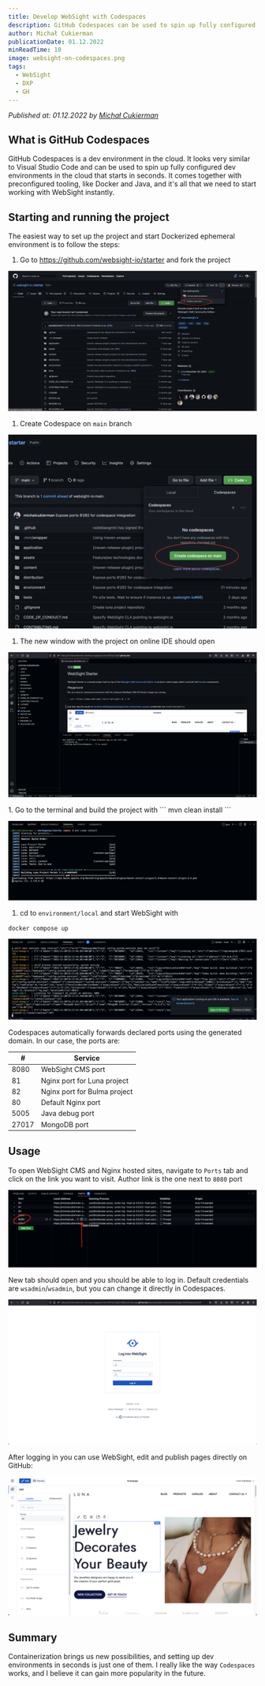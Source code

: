 ```yaml
---
title: Develop WebSight with Codespaces
description: GitHub Codespaces can be used to spin up fully configured dev environments in the cloud that start in seconds. It comes together with preconfigured tooling, like Docker and Java, and it's all that we need to start working with WebSight instantly.
author: Michał Cukierman
publicationDate: 01.12.2022
minReadTime: 10
image: websight-on-codespaces.png
tags:
  - WebSight
  - DXP
  - GH
---
```


*Published at: 01.12.2022 by [Michał Cukierman](https://github.com/michalcukierman)*

## What is GitHub Codespaces
GitHub Codespaces is a dev environment in the cloud. It looks very similar to Visual Studio Code and can be used to spin up fully configured dev environments in the cloud that starts in seconds.
It comes together with preconfigured tooling, like Docker and Java, and it's all that we need to start working with WebSight instantly.

## Starting and running the project
The easiest way to set up the project and start Dockerized ephemeral environment is to follow the steps: 

1. Go to https://github.com/websight-io/starter and fork the project
 <p align="center" width="100%">
     <img class="image--with-border" src="./fork-ws-starter.png" alt="Fork the CMS project">
 </p>
 
1. Create Codespace on `main` branch
  <p align="center" width="100%">
      <img class="image--with-border" src="./create-codespace.png" alt="Create Codespace for the project">
  </p>
  
1. The new window with the project on online IDE should open
  <p align="center" width="100%">
       <img class="image--with-border" src="./websight-on-codespaces.png" alt="Project on Codespaces">
  </p>
1. Go to the terminal and build the project with
```
mvn clean install
```
 <p align="center" width="100%">
      <img class="image--with-border" src="./build-project-with-maven.png" alt="Build Codespace project">
 </p>

1. cd to `environment/local` and start WebSight with
```
docker compose up
```
 <p align="center" width="100%">
      <img class="image--with-border" src="./start-docker-compose.png" alt="Start Docker Compose">
 </p>


Codespaces automatically forwards declared ports using the generated domain. In our case, the ports are:

| #    | Service               |
|------|------------------------------|
| 8080 | WebSight CMS port            |
| 81   | Nginx port for Luna project  |
| 82   | Nginx port for Bulma project |
| 80   | Default Nginx port           |
| 5005 | Java debug port              |
| 27017|MongoDB port                  |

 
 
## Usage
To open WebSight CMS and Nginx hosted sites, navigate to `Ports` tab and click on the link you want to visit.
Author link is the one next to `8080` port
 <p align="center" width="100%">
      <img class="image--with-border" src="./author-link.png" alt="Link to Author instance">
 </p>

New tab should open and you should be able to log in. Default credentials are `wsadmin`/`wsadmin`, but you can change it directly in Codespaces.
 <p align="center" width="100%">
      <img class="image--with-border" src="./login-page.png" alt="Login on the author">
 </p>

After logging in you can use WebSight, edit and publish pages directly on GitHub:
 <p align="center" width="100%">
      <img class="image--with-border" src="./page-editor.png" alt="Page editor">
 </p>


## Summary
Containerization brings us new possibilities, and setting up dev environments in seconds is just one of them.
I really like the way `Codespaces` works, and I believe it can gain more popularity in the future.
